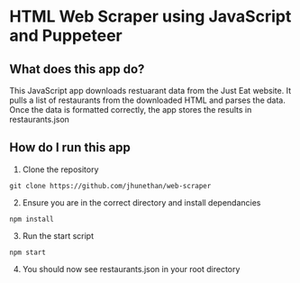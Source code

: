 # HTML Web Scraper using JavaScript and Puppeteer



<h2> What does this app do? </h2>

This JavaScript app downloads restuarant data from the Just Eat website. It pulls a list of restaurants from the downloaded HTML and parses the data. Once the data is formatted correctly, the app stores the results in restaurants.json

<h2> How do I run this app </h2>

1. Clone the repository

```
git clone https://github.com/jhunethan/web-scraper
```

2. Ensure you are in the correct directory and install dependancies

```
npm install
```

3. Run the start script

```
npm start
```

4. You should now see restaurants.json in your root directory
